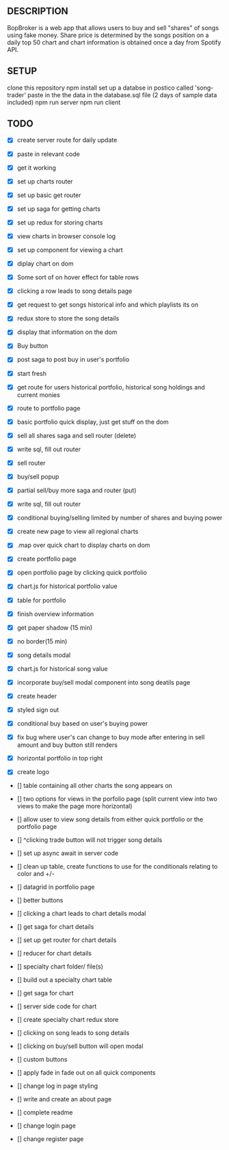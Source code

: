 ## DESCRIPTION
BopBroker is a web app that allows users to buy and sell "shares" of songs using fake money. Share price is determined by the songs position on a daily top 50 chart and chart information is obtained once a day from Spotify API.

## SETUP
clone this repository
npm install
set up a databse in postico called 'song-trader'
paste in the the data in the database.sql file (2 days of sample data included)
npm run server 
npm run client

## TODO
- [x] create server route for daily update
- [x] paste in relevant code 
- [x] get it working
- [x] set up charts router 
- [x] set up basic get router
- [x] set up saga for getting charts
- [x] set up redux for storing charts
- [x] view charts in browser console log 
- [x] set up component for viewing a chart 
- [x] diplay chart on dom 
- [x] Some sort of on hover effect for table rows
- [x] clicking a row leads to song details page
- [x] get request to get songs historical info and which playlists its on
- [x] redux store to store the song details
- [x] display that information on the dom 
- [x] Buy button 
- [x] post saga to post buy in user's portfolio
- [x] start fresh
- [x] get route for users historical portfolio, historical song holdings and current monies 
- [x] route to portfolio page
- [x] basic portfolio quick display, just get stuff on the dom
- [x] sell all shares saga and sell router (delete)
- [x] write sql, fill out router
- [x] sell router
- [x] buy/sell popup 
- [x] partial sell/buy more saga and router (put)
- [x] write sql, fill out router
- [x] conditional buying/selling limited by number of shares and buying power
- [x] create new page to view all regional charts 
- [x] .map over quick chart to display charts on dom
- [x] create portfolio page
- [x] open portfolio page by clicking quick portfolio 
- [x] chart.js for historical portfolio value
- [x] table for portfolio 
- [x] finish overview information
- [x] get paper shadow (15 min)
- [x] no border(15 min)
- [x] song details modal 
- [x] chart.js for historical song value 
- [x] incorporate buy/sell modal component into song deatils page 
- [x] create header
- [x] styled sign out 
- [x] conditional buy based on user's buying power 
- [x] fix bug where user's can change to buy mode after entering in sell amount and buy button still renders 
- [x] horizontal portfolio in top right 
- [x] create logo


- [] table containing all other charts the song appears on 



- [] two options for views in the porfolio page (split current view into two views to make the page more horizontal)
- [] allow user to view song details from either quick portfolio or the portfolio page 
- [] ^clicking trade button will not trigger song details 




- [] set up async await in server code 
- [] clean up table, create functions to use for the conditionals relating to color and +/-








- [] datagrid in portfolio page
- [] better buttons 



- [] clicking a chart leads to chart details modal
- [] get saga for chart details
- [] set up get router for chart details 
- [] reducer for chart details 

- [] specialty chart folder/ file(s)
- [] build out a specialty chart table 
- [] get saga for chart 
- [] server side code for chart 
- [] create specialty chart redux store
- [] clicking on song leads to song details
- [] clicking on buy/sell button will open modal 





- [] custom buttons 
- [] apply fade in fade out on all quick components


- [] change log in page styling 





- [] write and create an about page 
- [] complete readme

- [] change login page 
- [] change register page






